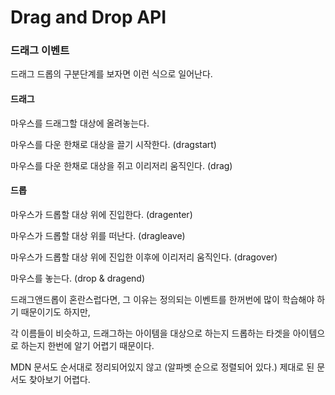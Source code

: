 # Drag and Drop API



### 드래그 이벤트

드래그 드롭의 구분단계를 보자면 이런 식으로 일어난다.



#### 드래그

마우스를 드래그할 대상에 올려놓는다. 

마우스를 다운 한채로 대상을 끌기 시작한다. (dragstart)

마우스를 다운 한채로 대상을 쥐고 이리저리 움직인다. (drag)



#### 드롭

마우스가 드롭할 대상 위에 진입한다. (dragenter)

마우스가 드롭할 대상 위를 떠난다.  (dragleave)

마우스가 드롭할 대상 위에 진입한 이후에 이리저리 움직인다. (dragover)

마우스를 놓는다. (drop & dragend)



드래그앤드롭이 혼란스럽다면, 그 이유는 정의되는 이벤트를 한꺼번에 많이 학습해야 하기 때문이기도 하지만, 

각 이름들이 비슷하고, 드래그하는 아이템을 대상으로 하는지 드롭하는 타겟을 아이템으로 하는지 한번에 알기 어렵기 때문이다. 

MDN 문서도 순서대로 정리되어있지 않고 (알파벳 순으로 정렬되어 있다.) 제대로 된 문서도 찾아보기 어렵다.